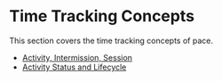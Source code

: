 # Time Tracking Concepts

This section covers the time tracking concepts of pace.

- [Activity, Intermission, Session](./activity_intermission_session.md)
- [Activity Status and Lifecycle](./activity_status_and_lifecycle.md)
